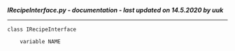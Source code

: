 ***IRecipeInterface.py - documentation - last updated on 14.5.2020 by uuk***
___

    class IRecipeInterface

        variable NAME